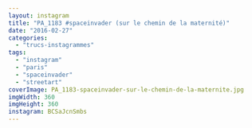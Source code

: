 ```yaml
---
layout: instagram
title: "PA_1183 #spaceinvader (sur le chemin de la maternité)"
date: "2016-02-27"
categories: 
  - "trucs-instagrammes"
tags: 
  - "instagram"
  - "paris"
  - "spaceinvader"
  - "streetart"
coverImage: PA_1183-spaceinvader-sur-le-chemin-de-la-maternite.jpg
imgWidth: 360
imgHeight: 360
instagram: BCSaJcnSmbs
---
```

